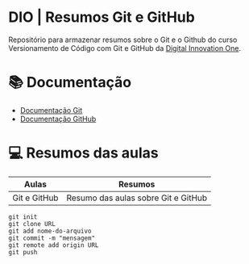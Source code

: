 # DIO | Resumos Git e GitHub

Repositório para armazenar resumos sobre o Git e o Github do curso Versionamento de Código com Git e GitHub da [Digital Innovation One](https://www.dio.me).

# 📚 Documentação
- [Documentação Git](https://git-scm.com/doc)
- [Documentação GitHub](https://docs.github.com/)

# 💻 Resumos das aulas
| Aulas | Resumos |
| ----------- | -----------|
| Git e GitHub | Resumo das aulas sobre Git e GitHub |

```
git init
git clone URL
git add nome-do-arquivo
git commit -m "mensagem"
git remote add origin URL 
git push
```
